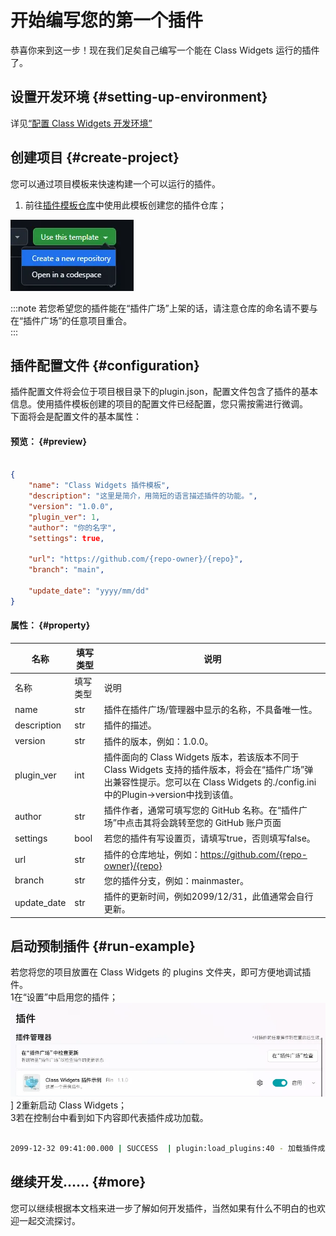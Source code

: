 # 开始编写您的第一个插件

恭喜你来到这一步！现在我们足矣自己编写一个能在 Class Widgets 运行的插件了。

## 设置开发环境 {#setting-up-environment}

详见[“配置 Class Widgets 开发环境”](../configuration)

## 创建项目 {#create-project}

您可以通过项目模板来快速构建一个可以运行的插件。

1. 前往[插件模板仓库](https://github.com/Class-Widgets/cw-plugin-template)中使用此模板创建您的插件仓库；

![image.png](/dev/plugin-overview-1.png)

:::note
若您希望您的插件能在“插件广场”上架的话，请注意仓库的命名请不要与在“插件广场”的任意项目重合。\
:::

## 插件配置文件 {#configuration}

插件配置文件将会位于项目根目录下的plugin.json，配置文件包含了插件的基本信息。使用插件模板创建的项目的配置文件已经配置，您只需按需进行微调。\
下面将会是配置文件的基本属性：

#### 预览： {#preview}

```json

{  
    "name": "Class Widgets 插件模板",  
    "description": "这里是简介，用简短的语言描述插件的功能。",  
    "version": "1.0.0",  
    "plugin_ver": 1,  
    "author": "你的名字",  
    "settings": true,  

    "url": "https://github.com/{repo-owner}/{repo}",  
    "branch": "main",  

    "update_date": "yyyy/mm/dd"  
}  

```

#### 属性： {#property}

| 名称                               | 填写类型 | 说明                                                                                                                                                            |
| -------------------------------- | ---- | ------------------------------------------------------------------------------------------------------------------------------------------------------------- |
| 名称                               | 填写类型 | 说明                                                                                                                                                            |
| name                             | str  | 插件在插件广场/管理器中显示的名称，不具备唯一性。                                                                                                                                     |
| description                      | str  | 插件的描述。                                                                                                                                                        |
| version                          | str  | 插件的版本，例如：1.0.0。                                                                                                               |
| plugin_ver  | int  | 插件面向的 Class Widgets 版本，若该版本不同于 Class Widgets 支持的插件版本，将会在“插件广场”弹出兼容性提示。您可以在 Class Widgets 的./config.ini中的Plugin->version中找到该值。 |
| author                           | str  | 插件作者，通常可填写您的 GitHub 名称。在“插件广场”中点击其将会跳转至您的 GitHub 账户页面                                                                                                         |
| settings                         | bool | 若您的插件有写设置页，请填写true，否则填写false。                                                                                                                                 |
| url                              | str  | 插件的仓库地址，例如：https://github.com/{repo-owner}/{repo}                                                                             |
| branch                           | str  | 您的插件分支，例如：mainmaster。                                                                                                                                         |
| update_date | str  | 插件的更新时间，例如2099/12/31，此值通常会自行更新。                                                                                                                               |

## 启动预制插件 {#run-example}

若您将您的项目放置在 Class Widgets 的 plugins 文件夹，即可方便地调试插件。\
1在“设置”中启用您的插件；\
![](/dev/plugin-overview-2.png)]
2重新启动 Class Widgets；\
3若在控制台中看到如下内容即代表插件成功加载。

```sh

2099-12-32 09:41:00.000 | SUCCESS  | plugin:load_plugins:40 - 加载插件成功：plugins.cw-example-plugin 

```

## 继续开发…… {#more}

您可以继续根据本文档来进一步了解如何开发插件，当然如果有什么不明白的也欢迎一起交流探讨。